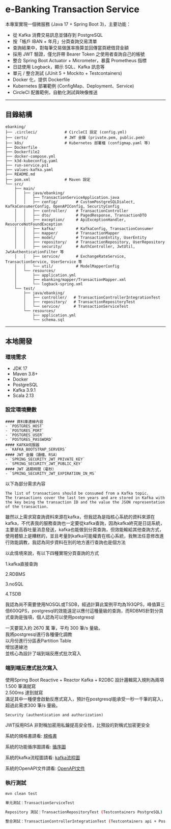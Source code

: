 # e-Banking Transaction Service

本專案實現一個微服務 (Java 17 + Spring Boot 3)，主要功能：
- 從 Kafka 消費交易訊息並儲存到 PostgreSQL
- 按「帳戶 IBAN + 年月」分頁查詢交易清單
- 查詢結果中，對每筆交易做匯率換算並回傳當頁總借貸金額
- 採用 JWT 驗證，僅允許帶 Bearer Token 之使用者查詢自己的帳號
- 整合 Spring Boot Actuator + Micrometer，暴露 Prometheus 指標
- 日誌使用 Logback，顯示 SQL、Kafka 訊息等
- 單元 / 整合測試 (JUnit 5 + Mockito + Testcontainers)
- Docker 化，提供 Dockerfile
- Kubernetes 部署範例 (ConfigMap、Deployment、Service)
- CircleCI 配置範例，自動化測試與映像推送
---

## 目錄結構
```text
ebanking/
├── .circleci/            # CircleCI 設定 (config.yml)
├── certs/                # JWT 金鑰 (private.pem, public.pem)
├── k8s/                  # Kubernetes 部署檔 (configmap.yaml 等)
├── Dockerfile
├── Dockerfile2
├── docker-compose.yml
├── k3d-kubeconfig.yaml
├── run-service.ps1
├── values-kafka.yaml
├── README.md
├── pom.xml               # Maven 設定
└── src/
    ├── main/
    │   ├── java/ebanking/
    │   │   ├── TransactionServiceApplication.java
    │   │   ├── config/        # CustomPostgreSQLDialect, KafkaConsumerConfig, OpenAPIConfig, SecurityConfig
    │   │   ├── controller/    # TransactionController
    │   │   ├── dto/           # PagedResponse, TransactionDTO
    │   │   ├── exception/     # ApiExceptionHandler, ResourceNotFoundException
    │   │   ├── kafka/         # KafkaConfig, TransactionConsumer
    │   │   ├── mapper/        # TransactionMapper
    │   │   ├── model/         # TransactionEntity, UserEntity
    │   │   ├── repository/    # TransactionRepository, UserRepository
    │   │   ├── security/      # AuthController, JwtUtil, JwtAuthenticationFilter 等
    │   │   ├── service/       # ExchangeRateService, TransactionService, UserService 等
    │   │   └── util/          # ModelMapperConfig
    │   └── resources/
    │       ├── application.yml
    │       ├── ebanking/mapper/TransactionMapper.xml
    │       └── logback-spring.xml
    └── test/
        ├── java/ebanking/
        │   ├── controller/   # TransactionControllerIntegrationTest
        │   ├── repository/   # TransactionRepositoryTest
        │   └── service/      # TransactionServiceTest
        └── resources/
            ├── application.yml
            └── schema.sql
```

---

## 本地開發

### 環境需求

- JDK 17
- Maven 3.8+
- Docker 
- PostgreSQL 
- Kafka 3.9.1
- Scala 2.13


### 設定環境變數 
```
#### 資料庫連線內容
- `POSTGRES_HOST` 
- `POSTGRES_PORT` 
- `POSTGRES_USER` 
- `POSTGRES_PASSWORD`
#### KAFKA伺服器
- `KAFKA_BOOTSTRAP_SERVERS`
#### JWT 金鑰（讀檔、RSA）
- `SPRING_SECURITY_JWT_PRIVATE_KEY`
- `SPRING_SECURITY_JWT_PUBLIC_KEY`
#### JWT 過期時間（毫秒）
- `SPRING_SECURITY_JWT_EXPIRATION_IN_MS`
```

以下為部分需求內容
```
The list of transactions should be consumed from a Kafka topic.
The transactions cover the last ten years and are stored in Kafka with the key being the transaction ID and the value the JSON representation of the transaction.
```

雖然以上需求寫查詢資料來源在kafka，但我認為是指核心系統的資料來源在kafka，不代表我的服務查詢也一定要從kafka查詢，因為kafka終究是日誌系統，主要是高吞吐量消息發送，kafka也能做到分頁查詢，但效能輸給其他查詢方式，使用體驗上是糟糕的，並且考量到kafka可能權責在核心系統，我無法任意修改進行效能調教，我認為同步資料在別的地方進行查詢也是個方法

以此情境來說，有以下四種實現分頁查詢的方式

1.kafka直接查詢

2.RDBMS

3.noSQL

4.TSDB

我認為尚不需要使用NOSQL或TSDB，經過計算此案例平均為193QPS，峰值算三倍600QPS，postgresql的效能遠足以應付這種量級的查詢，而RDBMS針對分頁式查詢是強項，個人認為可以使用postgresql

一天要寫入約 2670 萬 筆，平均 300 筆/s 量級。  
我將postgresql進行各種優化調教  
以月份進行分區表Partition Table  
增加連線池  
並核心為設計了端到端反應式批次寫入

### 端到端反應式批次寫入

使用Spring Boot Reactive + Reactor Kafka + R2DBC 
設計邏輯寫入規則為兩項  
1.500 筆滿就寫   
2.500ms 達到就寫  
滿足其中一種便會啟動反應式寫入，預計在postgresql能承受一秒一千筆的寫入，超過此需求300 筆/s 量級。 


```
Security (authentication and authorization)
```
JWT採用RSA 非對稱加密用私鑰提高安全性，比預設的對稱式加密更安全

系統的規格書請看:
[規格書](document/spec.md)

系統的功能循序圖請看:
[循序圖](document/sequenceDiagram.md)

系統的kafka流程圖請看:
[kafka流程圖](document/kafka_spec.md)

系統的OpenAPI文件請看:
[OpenAPI文件](document/openapi.md)


### 執行測試

```bash
mvn clean test

單元測試：TransactionServiceTest

Repository 測試：TransactionRepositoryTest (Testcontainers PostgreSQL)

整合測試：TransactionControllerIntegrationTest (Testcontainers api + PostgreSQL + JWT)

```



